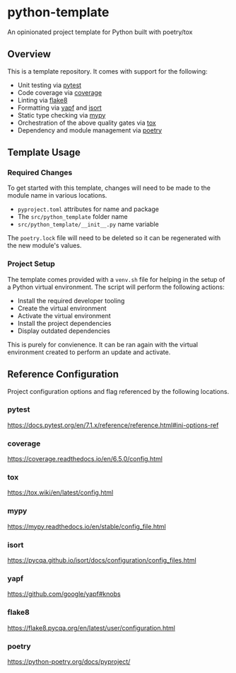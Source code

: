# python-template

An opinionated project template for Python built with poetry/tox

## Overview

This is a template repository. It comes with support for the following:

- Unit testing via [pytest](https://docs.pytest.org/en/7.1.x/index.html)
- Code coverage via [coverage](https://coverage.readthedocs.io/en/6.5.0/index.html)
- Linting via [flake8](https://flake8.pycqa.org/en/latest/)
- Formatting via [yapf](https://github.com/google/yapf) and [isort](https://pycqa.github.io/isort/)
- Static type checking via [mypy](https://mypy.readthedocs.io/en/stable/index.html)
- Orchestration of the above quality gates via [tox](https://tox.wiki/en/latest/index.html)
- Dependency and module management via [poetry](https://python-poetry.org/)

## Template Usage

### Required Changes

To get started with this template, changes will need to be made to the module name in various locations.

- `pyproject.toml` attributes for name and package
- The `src/python_template` folder name
- `src/python_template/__init__.py` name variable

The `poetry.lock` file will need to be deleted so it can be regenerated with the new module's values.

### Project Setup

The template comes provided with a `venv.sh` file for helping in the setup of a Python virtual environment.  The script will perform the following actions:

- Install the required developer tooling
- Create the virtual environment
- Activate the virtual environment
- Install the project dependencies
- Display outdated dependencies

This is purely for convienence. It can be ran again with the virtual environment created to perform an update and activate.

## Reference Configuration

Project configuration options and flag referenced by the following locations.

### pytest

<https://docs.pytest.org/en/7.1.x/reference/reference.html#ini-options-ref>

### coverage

<https://coverage.readthedocs.io/en/6.5.0/config.html>

### tox

<https://tox.wiki/en/latest/config.html>

### mypy

<https://mypy.readthedocs.io/en/stable/config_file.html>

### isort

<https://pycqa.github.io/isort/docs/configuration/config_files.html>

### yapf

<https://github.com/google/yapf#knobs>

### flake8

<https://flake8.pycqa.org/en/latest/user/configuration.html>

### poetry

<https://python-poetry.org/docs/pyproject/>
